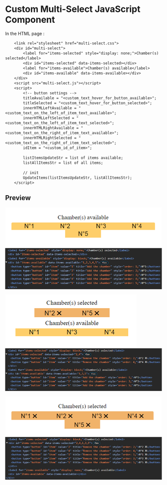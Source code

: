 # Custom Multi-Select JavaScript Component

In the HTML page  :
             
        <link rel="stylesheet" href="multi-select.css">
        <div id="multi-select">
            <label for="items-selected" style="display: none;">Chamber(s) selected</label>
            <div id="items-selected" data-items-selected></div>
            <label for="items-available">Chamber(s) available</label>
            <div id="items-available" data-items-available></div>
        </div>
        <script src="multi-select.js"></script>
        <script>
            <!-- button settings -->
            titleAvailable = "<custom_text_hover_for_button_available>";
            titleSelected = "<custom_text_hover_for_button_selected>";
            innerHTMLLeftAvailable = "<custom_text_on_the_left_of_item_text_available>";
            innerHTMLLeftSelected = "<custom_text_on_the_left_of_item_text_selected>";
            innerHTMLRightAvailable = "<custom_text_on_the_right_of_item_text_available>";
            innerHTMLRightSelected = "<custom_text_on_the_right_of_item_text_selected>";
            idItem = "<custom_id_of_item>";

            listItemsUpdateStr = list of items available;
            listAllItemsStr = list of all items;

            // init
            UpdateItems(listItemsUpdateStr, listAllItemsStr);
        </script>

## Preview

![](img-project/preview_available.png)
![](img-project/code_available.png)

![](img-project/preview_available_and_selected.png)
![](img-project/code_available_and_selected.png)

![](img-project/preview_selected.png)
![](img-project/code_selected.png)